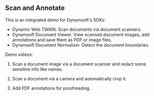 ## Scan and Annotate

This is an integrated demo for Dynamsoft's SDKs:

* Dynamic Web TWAIN. Scan documents via document scanners.
* Dynamsoft Document Viewer. View scanned document images, add annotations and save them as PDF or image files.
* Dynamsoft Document Normalizer. Detect the document boundaries.

Demo videos:

1. Scan a document image via a document scanner and redact some sensitive info like names.

2. Scan a document via a camera and automatically crop it.

3. Add PDF annotations for proofreading.

